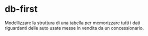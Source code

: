 # db-first

Modellizzare la struttura di una tabella per memorizzare tutti i dati riguardanti delle auto usate messe in vendita da un concessionario.
